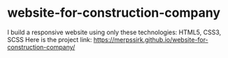 # website-for-construction-company
I build a responsive website using only these technologies:
HTML5, CSS3, SCSS
Here is the project link:
https://merpssirk.github.io/website-for-construction-company/
